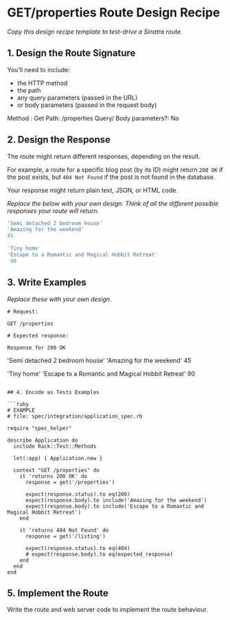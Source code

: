 # GET/properties Route Design Recipe

_Copy this design recipe template to test-drive a Sinatra route._

## 1. Design the Route Signature

You'll need to include:
  * the HTTP method
  * the path
  * any query parameters (passed in the URL)
  * or body parameters (passed in the request body)

  Method : Get
  Path: /properties
  Query/ Body parameters?: No
## 2. Design the Response

The route might return different responses, depending on the result.

For example, a route for a specific blog post (by its ID) might return `200 OK` if the post exists, but `404 Not Found` if the post is not found in the database.

Your response might return plain text, JSON, or HTML code. 

_Replace the below with your own design. Think of all the different possible responses your route will return._

```ruby
'Semi detached 2 bedroom house'
'Amazing for the weekend'
45

'Tiny home'
'Escape to a Romantic and Magical Hobbit Retreat'
 90
```

## 3. Write Examples

_Replace these with your own design._

```
# Request:

GET /properties

# Expected response:

Response for 200 OK

```
'Semi detached 2 bedroom house'
'Amazing for the weekend'
45

'Tiny home'
'Escape to a Romantic and Magical Hobbit Retreat'
90
```

## 4. Encode as Tests Examples

```ruby
# EXAMPLE
# file: spec/integration/application_spec.rb

require "spec_helper"

describe Application do
  include Rack::Test::Methods

  let(:app) { Application.new }

  context "GET /properties" do
    it 'returns 200 OK' do
      response = get('/properties')

      expect(response.status).to eq(200)
      expect(response.body).to include('Amazing for the weekend')
      expect(response.body).to include('Escape to a Romantic and Magical Hobbit Retreat')
    end

    it 'returns 404 Not Found' do
      response = get('/listing')

      expect(response.status).to eq(404)
      # expect(response.body).to eq(expected_response)
    end
  end
end
```

## 5. Implement the Route

Write the route and web server code to implement the route behaviour.
